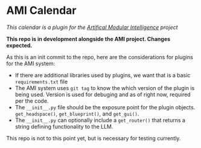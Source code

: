 # AMI Calendar
*This calendar is a plugin for the [Artifical Modular Intelligence](https://github.com/wilfullyapt/ArtificialModularIntelligence) project*

**This repo is in development alongside the AMI project. Changes expected.**

As this is an init commit to the repo, here are the considerations for plugins for the AMI system:
- If there are additional libraries used by plugins, we want that is a basic `requirements.txt` file
- The AMI system uses `git tag` to know the which version of the plugin is being used. Version is used for debuging and as of right now, required per the code.
- The `__init__.py` file should be the exposure point for the plugin objects. `get_headspace()`, `get_blueprint()`, and `get_gui()`.
- The `__init__.py` can optionally include a `get_router()` that returns a string defining functionality to the LLM.

This repo is not to this point yet, but is necessary for testing currently.
